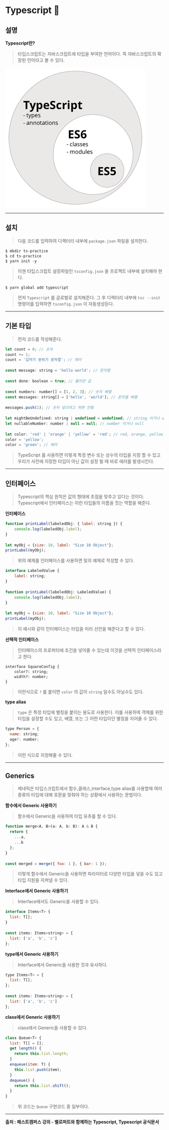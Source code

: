 # Typescript 🔎

## 설명 

**Typescript란?**
> 타입스크립트는 자바스크립트에 타입을 부여한 언어이다. 즉 자바스크립트의 확장된 언어라고 볼 수 있다.

![Typescript](./Image/typescript.png)

---

## 설치 
> 다음 코드를 입력하여 디렉터리 내부에 `package.json` 파일을 설치한다.
```
$ mkdir ts-practice
$ cd ts-practice 
$ yarn init -y
```

> 이젠 타입스크립트 설정파일인 `tsconfig.json` 을 프로젝트 내부에 설치해야 한다.
```
$ yarn global add typescript
```
> 먼저 `Typescript` 를 글로벌로 설치해준다. 그 후 디렉터리 내부에 `tsc --init` 명령어를 입력하면  `tsconfig.json` 이 자동생성된다.  

---

## 기본 타입 
> 먼저 코드를 작성해준다.
```javascript
let count = 0; // 숫자
count += 1;
count = '갑자기 분위기 문자열'; // 에러

const message: string = 'hello world'; // 문자열

const done: boolean = true; // 불리언 값

const numbers: number[] = [1, 2, 3]; // 숫자 배열
const messages: string[] = ['hello', 'world']; // 문자열 배열

messages.push(1); // 숫자 넣으려고 하면 안됨

let mightBeUndefined: string | undefined = undefined; // string 이거나 undefined
let nullableNumber: number | null = null; // number 이거나 null 

let color: 'red' | 'orange' | 'yellow' = 'red'; // red, orange, yellow 중 하나
color = 'yellow';
color = 'green'; // 에러
```
> TypeScript 를 사용하면 이렇게 특정 변수 또는 상수의 타입을 지정 할 수 있고 우리가 사전에 지정한 타입이 아닌 값이 설정 될 때 바로 에러를 발생시킨다.

---

## 인터페이스 
> Typescript의 핵심 원칙은 값의 형태에 초점을 맞추고 있다는 것이다. Typescript에서 인터페이스는 이런 타입들의 이름을 짓는 역할을 해준다.

**인터페이스** 
```javascript
function printLabel(labeledObj: { label: string }) {
    console.log(labeledObj.label);
}

let myObj = {size: 10, label: "Size 10 Object"};
printLabel(myObj);
```
> 위의 예제를 인터페이스를 사용하면 및의 예제로 작성할 수 있다.

```javascript
interface LabeledValue {
    label: string;
}

function printLabel(labeledObj: LabeledValue) {
    console.log(labeledObj.label);
}

let myObj = {size: 10, label: "Size 10 Object"};
printLabel(myObj);
```
> 이 예시와 같이 인터페이스는 타입을 미리 선언을 해준다고 할 수 있다.

**선택적 인터페이스** 
> 인터페이스의 프로퍼티에 조건을 넣어줄 수 있는데 이것을 선택적 인터페이스라고 한다.

```
interface SquareConfig {
    color?: string;
    width?: number;
}
```
> 이런식으로 `?` 를 붙이면 `color` 의 값이 `string` 일수도 아닐수도 있다.

**type alias** 
> `type` 은 특정 타입에 별칭을 붙이는 용도로 사용한다. 이를 사용하여 객체를 위한 타입을 설정할 수도 있고, 배열, 또는 그 어떤 타입이던 별칭을 지어줄 수 있다.

```javascript
type Person = {
  name: string;
  age?: number;
};
```
> 이런 식으로 지정해줄 수 있다.

---

## Generics 
> 제네릭은 타입스크립트에서 함수,클래스,interface,type alias를 사용할때 여러 종류의 타입에 대해 호환을 맞춰야 하는 상황에서 사용하는 문법이다.

**함수에서 Generic 사용하기** 
> 함수에서 Generic을 사용하여 타입 유추를 할 수 있다.

```javascript
function merge<A, B>(a: A, b: B): A & B {
  return {
    ...a,
    ...b
  };
}

const merged = merge({ foo: 1 }, { bar: 1 });
```
> 이렇게 함수에서 Generic을 사용하면 파라미터로 다양한 타입을 넣을 수도 있고 타입 지원을 지켜낼 수 있다.

**Interface에서 Generic 사용하기** 
> Interface에서도 Generic을 사용할 수 있다.

```javascript
interface Items<T> {
  list: T[];
}

const items: Items<string> = {
  list: ['a', 'b', 'c']
};
```

**type에서 Generic 사용하기** 
> Interface에서 Generic을 사용한 것과 유사하다.

```javascript
type Items<T> = {
  list: T[];
};

const items: Items<string> = {
  list: ['a', 'b', 'c']
};
```

**class에서 Generic 사용하기** 
> class에서 Generic을 사용할 수 있다.

```javascript
class Queue<T> {
  list: T[] = [];
  get length() {
    return this.list.length;
  }
  enqueue(item: T) {
    this.list.push(item);
  }
  dequeue() {
    return this.list.shift();
  }
}
```
> 위 코드는 `Queue` 구현코드 중 일부이다.

---

**출처 : 패스트캠퍼스 강의 - 벨로퍼트와 함께하는 Typescript, Typescript 공식문서**